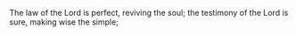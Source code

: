 The law of the Lord is perfect, reviving the soul; the testimony of the Lord is sure, making wise the simple;
